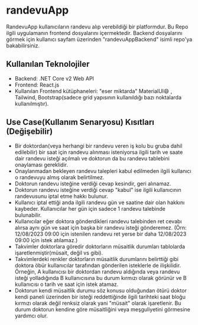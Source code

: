 # randevuApp

RandevuApp kullanıcıların randevu alıp verebildiği bir platformdur. Bu Repo ilgili uygulamanın frontend dosyalarını içermektedir. Backend dosyalarını görmek için kullanıcı sayfam üzerinden "randevuAppBackend" isimli repo'ya bakabilirsiniz.

## Kullanılan Teknolojiler
- Backend: .NET Core v2 Web API
- Frontend: React.js
- Kullanılan Frontend kütüphaneleri: "eser miktarda" MaterialUI😄 , Tailwind, Bootstrap(sadece grid yapısının kullanıldığı bazı noktalarda kullanılmıştır).


## Use Case(Kullanım Senaryosu) Kısıtları (Değişebilir)
- Bir doktordan(veya herhangi bir randevu veren iş kolu bu gruba dahil edilebilir) bir saat için randevu alınması isteniyorsa ilgili tarih ve saate dair randevu isteği açılmalı ve doktorun da bu randevu tablebini onaylaması gereklidir.
- Onaylanmadan bekleyen randevu talepleri kabul edilmeden ilgili kullanıcı o randevuyu almış olarak belirtilmez.
- Doktorun randevu isteğine verdiği cevap kesindir, geri alınamaz.
- Doktorun randevu isteğine verdiği cevap "kabul" ise ilgili kullanıcının randevusunu iptal etme hakkı bulunur.
- Kullanıcı iptal ettiği anda ilgili randevu gün ve saatine dair olan hakkını kaybeder. Kullanıcılar her gün için sadece 1 randevu talebinde bulunabilir.
- Kullanıcılar eğer doktora gönderdikleri randevu talebinden ret cevabı alırsa aynı gün ve saat için başka bir randevu isteği gönderemez. (Örn: 12/08/2023 09:00 için istenilen randevu ret yerse bir daha 12/08/2023 09:00 için istek atılamaz.)
- Takvimler doktorlara göredir doktorların müsaitlik durumları tablolarda işaretlenmiştir(müsait, değil vs gibi).
- Takvimlerdeki renkler doktorların müsaitlik durumlarını belirttiği gibi doktora öbür kullanıcılar tarafından gönderilen isteklerle de ilişkilidir. Örneğin, A kullanıcısı bir doktordan randevu aldığında veya randevu isteği yolladığında B kullanıcısına bu durum kırmızı olarak görünür ve B kullanıcısı o tarih ve saat için istek atamaz.
- Doktorun kendi müsaitlik durumu söz konusu olduğundan ötürü doktor kendi paneli üzerinden bir isteği reddettiğinde ilgili tarihteki saat bloğu kırmızı olarak değil renksiz olarak yani "müsait" olarak işaretlenir. Bu durum doktorun kendine göre müsaitliğini veya meşguliyetini görmesine yardımcı olur.
